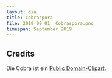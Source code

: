 ```yaml
---
layout: dia
title: Cobraspora
file: 2019_09_01__Cobraspora.png
timespan: September 2019
---
```


## Credits

Die Cobra ist ein [Public Domain-Clipart](https://publicdomainvectors.org/en/free-clipart/Snake-cobra/79937.html).
